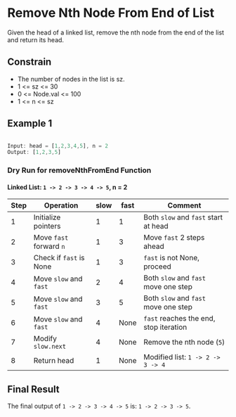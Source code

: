 

# Remove Nth Node From End of List

Given the head of a linked list, remove the nth node from the end of the list and return its head.



## Constrain


- The number of nodes in the list is sz.
- 1 <= sz <= 30
- 0 <= Node.val <= 100
- 1 <= n <= sz


## Example 1

```javascript

Input: head = [1,2,3,4,5], n = 2
Output: [1,2,3,5]

```



### Dry Run for removeNthFromEnd Function

#### Linked List: `1 -> 2 -> 3 -> 4 -> 5`, n = 2

| Step | Operation                  | slow  | fast  | Comment                                 |
|------|----------------------------|-------|-------|-----------------------------------------|
| 1    | Initialize pointers        | 1     | 1     | Both `slow` and `fast` start at head    |
| 2    | Move `fast` forward `n`    | 1     | 3     | Move `fast` 2 steps ahead               |
| 3    | Check if `fast` is None    | 1     | 3     | `fast` is not None, proceed             |
| 4    | Move `slow` and `fast`     | 2     | 4     | Both `slow` and `fast` move one step    |
| 5    | Move `slow` and `fast`     | 3     | 5     | Both `slow` and `fast` move one step    |
| 6    | Move `slow` and `fast`     | 4     | None  | `fast` reaches the end, stop iteration  |
| 7    | Modify `slow.next`         | 4     | None  | Remove the nth node (`5`)              |
| 8    | Return head                | 1     | None  | Modified list: `1 -> 2 -> 3 -> 4`      |

## Final Result

The final output of `1 -> 2 -> 3 -> 4 -> 5` is: `1 -> 2 -> 3 -> 5`.
